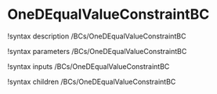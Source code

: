 <!-- MOOSE Documentation Stub: Remove this when content is added. -->

# OneDEqualValueConstraintBC
!syntax description /BCs/OneDEqualValueConstraintBC

!syntax parameters /BCs/OneDEqualValueConstraintBC

!syntax inputs /BCs/OneDEqualValueConstraintBC

!syntax children /BCs/OneDEqualValueConstraintBC
